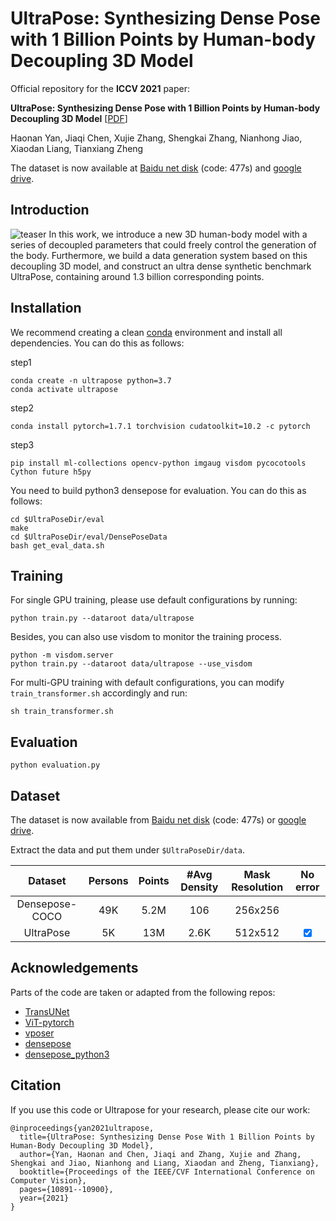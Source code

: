 # UltraPose: Synthesizing Dense Pose with 1 Billion Points by Human-body Decoupling 3D Model
Official repository for the **ICCV 2021** paper:  

**UltraPose: Synthesizing Dense Pose with 1 Billion Points by Human-body Decoupling 3D Model**  [[PDF](https://openaccess.thecvf.com/content/ICCV2021/papers/Yan_UltraPose_Synthesizing_Dense_Pose_With_1_Billion_Points_by_Human-Body_ICCV_2021_paper.pdf)]

Haonan Yan, Jiaqi Chen, Xujie Zhang, Shengkai Zhang, Nianhong Jiao, Xiaodan Liang, Tianxiang Zheng
 
The dataset is now available at [Baidu net disk](https://pan.baidu.com/s/13ms66BO_PuWopkfkzZ_IYQ) (code: 477s) and [google drive](https://drive.google.com/file/d/1QyJjFrPrACzFI2fZizIyAcks0mdxieOV/view?usp=sharing).




## Introduction
![teaser](png/fig2.png)
In this work, we introduce a new 3D human-body model with a series of decoupled parameters that could freely control the generation of the body. Furthermore, we build a data generation system based on this decoupling 3D model, and construct an ultra dense synthetic benchmark UltraPose, containing around 1.3 billion corresponding points.

## Installation
We recommend creating a clean [conda](https://docs.conda.io/) environment and install all dependencies.
You can do this as follows:

step1
```
conda create -n ultrapose python=3.7
conda activate ultrapose
```
step2
```
conda install pytorch=1.7.1 torchvision cudatoolkit=10.2 -c pytorch
```
step3
```
pip install ml-collections opencv-python imgaug visdom pycocotools Cython future h5py
```

You need to build python3 densepose for evaluation. You can do this as follows:
```
cd $UltraPoseDir/eval
make
cd $UltraPoseDir/eval/DensePoseData
bash get_eval_data.sh
```

## Training

For single GPU training, please use default configurations by running:

```
python train.py --dataroot data/ultrapose
```
Besides, you can also use visdom to monitor the training process.
```
python -m visdom.server
python train.py --dataroot data/ultrapose --use_visdom
```
For multi-GPU training with default configurations, you can modify `train_transformer.sh` accordingly and run:
```
sh train_transformer.sh
```

## Evaluation
```
python evaluation.py
```

## Dataset
The dataset is now available from [Baidu net disk](https://pan.baidu.com/s/13ms66BO_PuWopkfkzZ_IYQ) (code: 477s) or [google drive](https://drive.google.com/file/d/1QyJjFrPrACzFI2fZizIyAcks0mdxieOV/view?usp=sharing).

Extract the data and put them under `$UltraPoseDir/data`.

|  Dataset   | Persons  | Points  | #Avg Density  | Mask Resolution  | No error |
| :----: | :----: | :----: |:----:  | :----: | :----: |
|  Densepose-COCO  | 49K  |5.2M  |106  |256x256  |  | 
|  UltraPose  | 5K  |13M  |2.6K  |512x512  |<input type="checkbox" checked="checked"> |

## Acknowledgements
Parts of the code are taken or adapted from the following repos:
- [TransUNet](https://github.com/Beckschen/TransUNet)
- [ViT-pytorch](https://github.com/jeonsworld/ViT-pytorch)
- [vposer](https://github.com/nghorbani/human_body_prior)
- [densepose](https://github.com/facebookresearch/DensePose)
- [densepose_python3](https://github.com/stimong/densepose_python3)


## Citation
If you use this code or Ultrapose for your research, please cite our work:
```
@inproceedings{yan2021ultrapose,
  title={UltraPose: Synthesizing Dense Pose With 1 Billion Points by Human-Body Decoupling 3D Model},
  author={Yan, Haonan and Chen, Jiaqi and Zhang, Xujie and Zhang, Shengkai and Jiao, Nianhong and Liang, Xiaodan and Zheng, Tianxiang},
  booktitle={Proceedings of the IEEE/CVF International Conference on Computer Vision},
  pages={10891--10900},
  year={2021}
}
```
